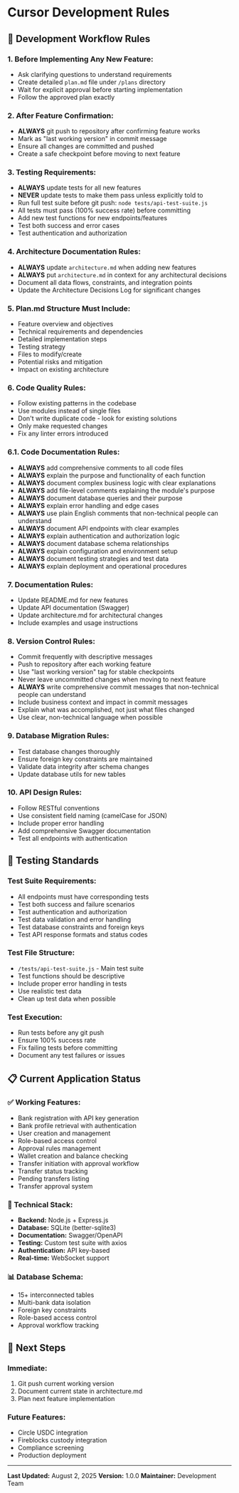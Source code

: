 # Cursor Development Rules

## 🎯 Development Workflow Rules

### **1. Before Implementing Any New Feature:**
- Ask clarifying questions to understand requirements
- Create detailed `plan.md` file under `/plans` directory
- Wait for explicit approval before starting implementation
- Follow the approved plan exactly

### **2. After Feature Confirmation:**
- **ALWAYS** git push to repository after confirming feature works
- Mark as "last working version" in commit message
- Ensure all changes are committed and pushed
- Create a safe checkpoint before moving to next feature

### **3. Testing Requirements:**
- **ALWAYS** update tests for all new features
- **NEVER** update tests to make them pass unless explicitly told to
- Run full test suite before git push: `node tests/api-test-suite.js`
- All tests must pass (100% success rate) before committing
- Add new test functions for new endpoints/features
- Test both success and error cases
- Test authentication and authorization

### **4. Architecture Documentation Rules:**
- **ALWAYS** update `architecture.md` when adding new features
- **ALWAYS** put `architecture.md` in context for any architectural decisions
- Document all data flows, constraints, and integration points
- Update the Architecture Decisions Log for significant changes

### **5. Plan.md Structure Must Include:**
- Feature overview and objectives
- Technical requirements and dependencies
- Detailed implementation steps
- Testing strategy
- Files to modify/create
- Potential risks and mitigation
- Impact on existing architecture

### **6. Code Quality Rules:**
- Follow existing patterns in the codebase
- Use modules instead of single files
- Don't write duplicate code - look for existing solutions
- Only make requested changes
- Fix any linter errors introduced

### **6.1. Code Documentation Rules:**
- **ALWAYS** add comprehensive comments to all code files
- **ALWAYS** explain the purpose and functionality of each function
- **ALWAYS** document complex business logic with clear explanations
- **ALWAYS** add file-level comments explaining the module's purpose
- **ALWAYS** document database queries and their purpose
- **ALWAYS** explain error handling and edge cases
- **ALWAYS** use plain English comments that non-technical people can understand
- **ALWAYS** document API endpoints with clear examples
- **ALWAYS** explain authentication and authorization logic
- **ALWAYS** document database schema relationships
- **ALWAYS** explain configuration and environment setup
- **ALWAYS** document testing strategies and test data
- **ALWAYS** explain deployment and operational procedures

### **7. Documentation Rules:**
- Update README.md for new features
- Update API documentation (Swagger)
- Update architecture.md for architectural changes
- Include examples and usage instructions

### **8. Version Control Rules:**
- Commit frequently with descriptive messages
- Push to repository after each working feature
- Use "last working version" tag for stable checkpoints
- Never leave uncommitted changes when moving to next feature
- **ALWAYS** write comprehensive commit messages that non-technical people can understand
- Include business context and impact in commit messages
- Explain what was accomplished, not just what files changed
- Use clear, non-technical language when possible

### **9. Database Migration Rules:**
- Test database changes thoroughly
- Ensure foreign key constraints are maintained
- Validate data integrity after schema changes
- Update database utils for new tables

### **10. API Design Rules:**
- Follow RESTful conventions
- Use consistent field naming (camelCase for JSON)
- Include proper error handling
- Add comprehensive Swagger documentation
- Test all endpoints with authentication

## 🧪 Testing Standards

### **Test Suite Requirements:**
- All endpoints must have corresponding tests
- Test both success and failure scenarios
- Test authentication and authorization
- Test data validation and error handling
- Test database constraints and foreign keys
- Test API response formats and status codes

### **Test File Structure:**
- `/tests/api-test-suite.js` - Main test suite
- Test functions should be descriptive
- Include proper error handling in tests
- Use realistic test data
- Clean up test data when possible

### **Test Execution:**
- Run tests before any git push
- Ensure 100% success rate
- Fix failing tests before committing
- Document any test failures or issues

## 📋 Current Application Status

### **✅ Working Features:**
- Bank registration with API key generation
- Bank profile retrieval with authentication
- User creation and management
- Role-based access control
- Approval rules management
- Wallet creation and balance checking
- Transfer initiation with approval workflow
- Transfer status tracking
- Pending transfers listing
- Transfer approval system

### **🔧 Technical Stack:**
- **Backend:** Node.js + Express.js
- **Database:** SQLite (better-sqlite3)
- **Documentation:** Swagger/OpenAPI
- **Testing:** Custom test suite with axios
- **Authentication:** API key-based
- **Real-time:** WebSocket support

### **📊 Database Schema:**
- 15+ interconnected tables
- Multi-bank data isolation
- Foreign key constraints
- Role-based access control
- Approval workflow tracking

## 🚀 Next Steps

### **Immediate:**
1. Git push current working version
2. Document current state in architecture.md
3. Plan next feature implementation

### **Future Features:**
- Circle USDC integration
- Fireblocks custody integration
- Compliance screening
- Production deployment

---

**Last Updated:** August 2, 2025
**Version:** 1.0.0
**Maintainer:** Development Team 
